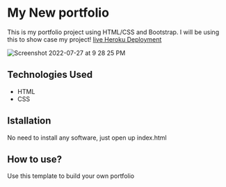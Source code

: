# My New portfolio
This is my portfolio project using HTML/CSS and Bootstrap. I will be using this to show case my project!
[live Heroku Deployment]()




![Screenshot 2022-07-27 at 9 28 25 PM](https://user-images.githubusercontent.com/65607767/190707386-26e8061b-7d0d-4d6c-a240-99399b0b7dbf.png)






## Technologies Used
- HTML
- CSS

## Istallation
No need to install any software, just open up index.html

## How to use?
Use this template to build your own portfolio
